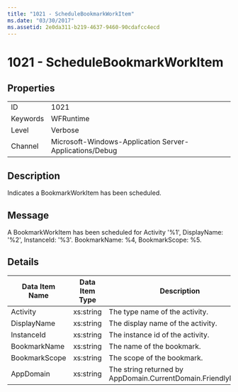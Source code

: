 ```yaml
---
title: "1021 - ScheduleBookmarkWorkItem"
ms.date: "03/30/2017"
ms.assetid: 2e0da311-b219-4637-9460-90cdafcc4ecd
---
```

# 1021 - ScheduleBookmarkWorkItem
## Properties  
  
|||  
|-|-|  
|ID|1021|  
|Keywords|WFRuntime|  
|Level|Verbose|  
|Channel|Microsoft-Windows-Application Server-Applications/Debug|  
  
## Description  
 Indicates a BookmarkWorkItem has been scheduled.  
  
## Message  
 A BookmarkWorkItem has been scheduled for Activity '%1', DisplayName: '%2', InstanceId: '%3'.  BookmarkName: %4, BookmarkScope: %5.  
  
## Details  
  
|Data Item Name|Data Item Type|Description|  
|--------------------|--------------------|-----------------|  
|Activity|xs:string|The type name of the activity.|  
|DisplayName|xs:string|The display name of the activity.|  
|InstanceId|xs:string|The instance id of the activity.|  
|BookmarkName|xs:string|The name of the bookmark.|  
|BookmarkScope|xs:string|The scope of the bookmark.|  
|AppDomain|xs:string|The string returned by AppDomain.CurrentDomain.FriendlyName.|
